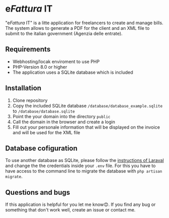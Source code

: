 # e*Fattura* IT
"e*Fattura* IT" is a litte application for freelancers to create and manage bills. The system allows to generate a PDF for the client and an XML file to submit to the italian government (Agenzia delle entrate).

## Requirements
- Webhosting/locak enviroment to use PHP
- PHP-Version 8.0 or higher
- The application uses a SQLite database which is included

## Installation
1. Clone repository
2. Copy the included SQLite database `/database/database_example.sqlite` to `/database/database.sqlite`
3. Point the your domain into the directory `public`
4. Call the domain in the browser and create a login
5. Fill out your personale information that will be displayed on the invoice and will be used for the XML file

## Database cofiguration
To use another database as SQLite, please follow the [instructions of Laraval](https://laravel.com/docs/9.x/installation#databases-and-migrations) and change the the credentials inside your `.env` file. For this you have to have access to the command line to migrate the database with `php artisan migrate`.

## Questions and bugs
If this application is helpful for you let me know😊. If you find any bug or something that don't work well, create an issue or contact me.